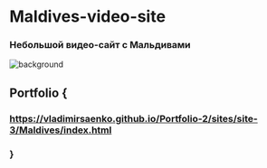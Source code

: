 # Maldives-video-site

### Небольшой видео-сайт с Мальдивами

![background](https://user-images.githubusercontent.com/56477695/115112230-326ad780-9f8d-11eb-83d2-24aced6ad8da.png)

## Portfolio {

### https://vladimirsaenko.github.io/Portfolio-2/sites/site-3/Maldives/index.html

### }
